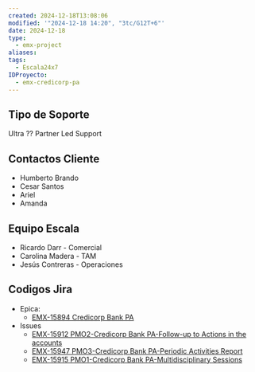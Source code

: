 ```yaml
---
created: 2024-12-18T13:08:06
modified: '"2024-12-18 14:20", "3tc/G12T+6"'
date: 2024-12-18
type:
  - emx-project
aliases: 
tags:
  - Escala24x7
IDProyecto:
  - emx-credicorp-pa
---
```

## Tipo de Soporte
Ultra ??
Partner Led Support 
## Contactos Cliente
- Humberto Brando
- Cesar Santos
- Ariel
- Amanda

## Equipo Escala
- Ricardo Darr - Comercial
- Carolina Madera - TAM
- Jesús Contreras - Operaciones



## Codigos Jira
- Epica:
	- [EMX-15894 Credicorp Bank PA](https://escala24x7.atlassian.net/browse/EMX-15894?atlOrigin=eyJpIjoiMWYzODRkZGIxMzQ3NGEwMGFkMTJlYzkzMzE4YzMxMWUiLCJwIjoiamlyYS1zbGFjay1pbnQifQ)
- Issues
	- [EMX-15912 PMO2-Credicorp Bank PA-Follow-up to Actions in the accounts](https://escala24x7.atlassian.net/browse/EMX-15912?atlOrigin=eyJpIjoiMGQyNjE5NDMyNDJjNDZjMDgzMzQyNTM1MGM2YTEwMTQiLCJwIjoiamlyYS1zbGFjay1pbnQifQ)
	- [EMX-15947 PMO3-Credicorp Bank PA-Periodic Activities Report](https://escala24x7.atlassian.net/browse/EMX-15947?atlOrigin=eyJpIjoiY2Y3NDhkMGJjMGIwNGQ1Y2E4ZWM0MjJkMDE3YTVhMzIiLCJwIjoiamlyYS1zbGFjay1pbnQifQ)
	- [EMX-15915 PMO1-Credicorp Bank PA-Multidisciplinary Sessions](https://escala24x7.atlassian.net/browse/EMX-15915?atlOrigin=eyJpIjoiZjY4YzRkZTMyZDEzNDBlZDkzYWQwNGI1NWU3ZWY5ZmEiLCJwIjoiamlyYS1zbGFjay1pbnQifQ)




